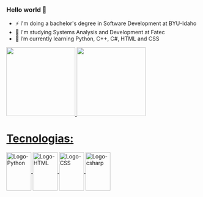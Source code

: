 ### Hello world 👋

- ⚡ I'm doing a bachelor's degree in Software Development at BYU-Idaho
- 🔭 I'm studying Systems Analysis and Development at Fatec 
- 🌱 I’m currently learning Python, C++, C#, HTML and CSS

<div>
<a href="https://github.com/viclourenco">
<img loading="lazy" height="180em" src="https://github-readme-stats.vercel.app/api/top-langs/?username=viclourenco&layout=compact&langs_count=7&theme=dracula"/>
<img loading="lazy" height="180em" src="https://github-readme-stats.vercel.app/api?username=viclourenco&show_icons=true&theme=dracula&include_all_commits=true&count_private=true"/>
</div>



<h1>Tecnologias: </h1>

<div align="left" >
  <img align="center" alt="Logo-Python" height="100" width="65" src="https://cdn.jsdelivr.net/gh/devicons/devicon/icons/python/python-original-wordmark.svg" />     
  <img align="center" alt="Logo-HTML" height="100" width="65" src="https://cdn.jsdelivr.net/gh/devicons/devicon/icons/html5/html5-plain-wordmark.svg" />
  <img align="center" alt="Logo-CSS" height="100" width="65" src="https://cdn.jsdelivr.net/gh/devicons/devicon/icons/css3/css3-plain-wordmark.svg" />
  <img align="center" alt="Logo-csharp" height="100" width="65" src="https://cdn.jsdelivr.net/gh/devicons/devicon/icons/csharp/csharp-original.svg" />
          
</div>





























<!--
**viclourenco/viclourenco** is a ✨ _special_ ✨ repository because its `README.md` (this file) appears on your GitHub profile.
<code><img src = "https://img.shields.io/badge/Python-14354C?style=for-the-badge&logo=python&logoColor=white"></code>
Here are some ideas to get you started:

- 🔭 I’m currently working on ...
- 🌱 I’m currently learning ...
- 👯 I’m looking to collaborate on ...
- 🤔 I’m looking for help with ...
- 💬 Ask me about ...
- 📫 How to reach me: ...
- 😄 Pronouns: ...
- ⚡ Fun fact: ...
-->
